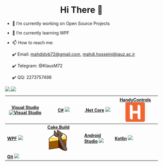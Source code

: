<h1 align="center"> Hi There 👋 </h1>

- 🔭 I’m currently working on Open Source Projects
- 🌱 I’m currently learning WPF
- 📫 How to reach me: 

     :heavy_check_mark: Email: mahdidvb72@gmail.com, mahdi.hosseini@iauz.ac.ir 

     :heavy_check_mark: Telegram: @KlausM72 

     :heavy_check_mark: QQ: 2273757498

<a href="https://github.com/ghost1372">
  <img align="center" src="https://github-readme-stats.vercel.app/api?username=ghost1372&show_icons=true&count_private=true&include_all_commits=true" />
</a>
<a href="https://github.com/ghost1372">
  <img align="center" src="https://github-readme-stats.vercel.app/api/top-langs/?username=ghost1372" />
</a>

<br>

| [Visual Studio](https://visualstudio.microsoft.com/) [![Visual Studio](https://raw.githubusercontent.com/HandyOrg/HandyOrgResource/master/HandyControl/Resources/vs2019_logo.png)](https://visualstudio.microsoft.com/)  | [C#](https://docs.microsoft.com/en-us/dotnet/csharp/) <img height=90px src="https://www.erunga.net/wp-content/uploads/visual-csharp-logo.png">  | [.Net Core](https://github.com/dotnet/core) <img height=70px src="https://upload.wikimedia.org/wikipedia/commons/thumb/e/ee/.NET_Core_Logo.svg/1200px-.NET_Core_Logo.svg.png">  | <b>[HandyControls](https://github.com/ghost1372/handyControls)</b> [![HandyControls](https://raw.githubusercontent.com/HandyOrg/HandyOrgResource/master/HandyControl/Resources/icon.png)](https://github.com/ghost1372/handyControls)  |
|---|---|---|---|
| <b>[WPF](https://github.com/dotnet/wpf)</b> <img height=90px src="https://fiverr-res.cloudinary.com/images/q_auto,f_auto/gigs/100403853/original/657b54843f7dc26a93d9e56e6382f88c64acaa13/design-xaml-screen-in-wpf.png"> | <b>[Cake.Build](https://cakebuild.net/)</b> [![Cake](https://raw.githubusercontent.com/HandyOrg/HandyOrgResource/master/HandyControl/Resources/cake_logo.png)](https://cakebuild.net/)  | <b>[Android Studio](https://developer.android.com/studio)</b> <img height=80px src="https://upload.wikimedia.org/wikipedia/commons/thumb/3/34/Android_Studio_icon.svg/768px-Android_Studio_icon.svg.png">  | <b>[Kotlin](https://kotlinlang.org/)</b> <img height=60px src="https://upload.wikimedia.org/wikipedia/commons/thumb/7/74/Kotlin-logo.svg/1024px-Kotlin-logo.svg.png">  |
|<b>[Git](https://git-scm.com/)</b> <img height=50px src="https://camo.githubusercontent.com/b75d955466c5f5602998b752dd97ff1bdbe16168/68747470733a2f2f6769742d73636d2e636f6d2f696d616765732f6c6f676f732f646f776e6c6f6164732f4769742d4c6f676f2d32436f6c6f722e706e67"> ||||
